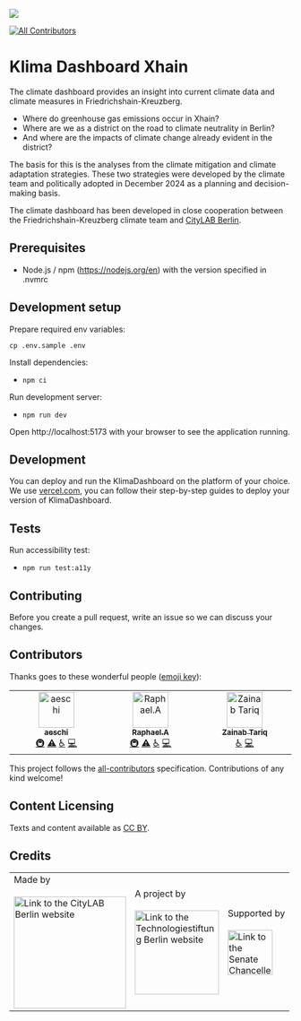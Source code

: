 ![](https://img.shields.io/badge/Built%20with%20%E2%9D%A4%EF%B8%8F-at%20Technologiestiftung%20Berlin-blue)

<!-- ALL-CONTRIBUTORS-BADGE:START - Do not remove or modify this section -->

[![All Contributors](https://img.shields.io/badge/all_contributors-1-orange.svg?style=flat-square)](#contributors-)

<!-- ALL-CONTRIBUTORS-BADGE:END -->

# Klima Dashboard Xhain

The climate dashboard provides an insight into current climate data and climate measures in Friedrichshain-Kreuzberg.

- Where do greenhouse gas emissions occur in Xhain?
- Where are we as a district on the road to climate neutrality in Berlin?
- And where are the impacts of climate change already evident in the district?

The basis for this is the analyses from the climate mitigation and climate adaptation strategies. These two strategies were developed by the climate team and politically adopted in December 2024 as a planning and decision-making basis.

The climate dashboard has been developed in close cooperation between the Friedrichshain-Kreuzberg climate team and [CityLAB Berlin](https://citylab-berlin.org/de/start/).

## Prerequisites

- Node.js / npm (https://nodejs.org/en) with the version specified in .nvmrc

## Development setup

Prepare required env variables:

```plain
cp .env.sample .env
```

Install dependencies:

- `npm ci`

Run development server:

- `npm run dev`

Open http://localhost:5173 with your browser to see the application running.

## Development

You can deploy and run the KlimaDashboard on the platform of your choice. We use [vercel.com](vercel.com), you can follow their step-by-step guides to deploy your version of KlimaDashboard.

## Tests

Run accessibility test:

- `npm run test:a11y`

## Contributing

Before you create a pull request, write an issue so we can discuss your changes.

## Contributors

Thanks goes to these wonderful people ([emoji key](https://allcontributors.org/docs/en/emoji-key)):

<!-- ALL-CONTRIBUTORS-LIST:START - Do not remove or modify this section -->
<!-- prettier-ignore-start -->
<!-- markdownlint-disable -->
<table>
  <tbody>
    <tr>
      <td align="center" valign="top" width="14.28%"><a href="http://annaeschenbacher.com"><img src="https://avatars.githubusercontent.com/u/56318362?v=4?s=64" width="64px;" alt="aeschi"/><br /><sub><b>aeschi</b></sub></a><br /><a href="#infra-aeschi" title="Infrastructure (Hosting, Build-Tools, etc)">🚇</a> <a href="https://github.com/technologiestiftung/klima-dashboard-xhain/commits?author=aeschi" title="Tests">⚠️</a> <a href="#a11y-aeschi" title="Accessibility">️️️️♿️</a> <a href="https://github.com/technologiestiftung/klima-dashboard-xhain/commits?author=aeschi" title="Code">💻</a></td>
      <td align="center" valign="top" width="14.28%"><a href="https://github.com/raphael-arce"><img src="https://avatars.githubusercontent.com/u/8709861?v=4?s=64" width="64px;" alt="Raphael.A"/><br /><sub><b>Raphael.A</b></sub></a><br /><a href="#infra-raphael-arce" title="Infrastructure (Hosting, Build-Tools, etc)">🚇</a> <a href="https://github.com/technologiestiftung/klima-dashboard-xhain/commits?author=raphael-arce" title="Tests">⚠️</a> <a href="#a11y-raphael-arce" title="Accessibility">️️️️♿️</a> <a href="https://github.com/technologiestiftung/klima-dashboard-xhain/commits?author=raphael-arce" title="Code">💻</a></td>
      <td align="center" valign="top" width="14.28%"><a href="https://github.com/zainab-tariq"><img src="https://avatars.githubusercontent.com/u/15946816?v=4?s=64" width="64px;" alt="Zainab Tariq"/><br /><sub><b>Zainab Tariq</b></sub></a><br /><a href="#a11y-zainab-tariq" title="Accessibility">️️️️♿️</a> <a href="https://github.com/technologiestiftung/klima-dashboard-xhain/commits?author=zainab-tariq" title="Code">💻</a></td>
    </tr>
  </tbody>
</table>

<!-- markdownlint-restore -->
<!-- prettier-ignore-end -->

<!-- ALL-CONTRIBUTORS-LIST:END -->

This project follows the [all-contributors](https://github.com/all-contributors/all-contributors) specification. Contributions of any kind welcome!

## Content Licensing

Texts and content available as [CC BY](https://creativecommons.org/licenses/by/3.0/de/).

## Credits

<table>
  <tr>
    <td>
      Made by <a href="https://citylab-berlin.org/de/start/">
        <br />
        <br />
        <img width="200" src="https://logos.citylab-berlin.org/logo-citylab-color.svg" alt="Link to the CityLAB Berlin website" />
      </a>
    </td>
    <td>
      A project by <a href="https://www.technologiestiftung-berlin.de/">
        <br />
        <br />
        <img width="150" src="https://logos.citylab-berlin.org/logo-technologiestiftung-berlin-de.svg" alt="Link to the Technologiestiftung Berlin website" />
      </a>
    </td>
    <td>
      Supported by <a href="https://www.berlin.de/rbmskzl/">
        <br />
        <br />
        <img width="80" src="https://logos.citylab-berlin.org/logo-berlin-senatskanzelei-de.svg" alt="Link to the Senate Chancellery of Berlin"/>
      </a>
    </td>
  </tr>
</table>

